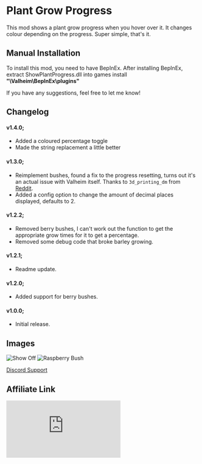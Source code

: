# Plant Grow Progress
This mod shows a plant grow progress when you hover over it. It changes colour depending on the progress. Super simple, that's it.

## Manual Installation
To install this mod, you need to have BepInEx. After installing BepInEx, extract ShowPlantProgress.dll into games install **"\Valheim\BepInEx\plugins"**

If you have any suggestions, feel free to let me know!

## Changelog

#### v1.4.0;
* Added a coloured percentage toggle
* Made the string replacement a little better

#### v1.3.0;
* Reimplement bushes, found a fix to the progress resetting, turns out it's an actual issue with Valheim itself. Thanks to `3d_printing_dm` from [Reddit](https://old.reddit.com/r/valheim/comments/lzcxr3/bug_in_berry_bush_pick_time_code/).
* Added a config option to change the amount of decimal places displayed, defaults to 2.

#### v1.2.2;
* Removed berry bushes, I can't work out the function to get the appropriate grow times for it to get a percentage.
* Removed some debug code that broke barley growing.

#### v1.2.1;
* Readme update.

#### v1.2.0;
* Added support for berry bushes.

#### v1.0.0;
* Initial release.

## Images

![Show Off](https://fivem.fail/gta5/Network/NetworkIsTutorialSessionChangePending/tRaNsMKBm.png)
![Raspberry Bush](https://fivem.fail/gta5/Audio/FindRadioStationIndex/NCG4081BEb.png)

[Discord Support](https://discord.gg/pTGSu8R7DW)

## Affiliate Link
[![ZAP-Hosting Gameserver and Webhosting](https://zap-hosting.com/interface/download/images.php?type=affiliate&id=99496)](https://zap-hosting.com/a/f386564816225e9bcd3445ae47b34c8823f72489)